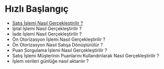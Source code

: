 # **Hızlı Başlangıç**
* [Satış İşlemi Nasıl Gerçekleştirilir ?](/docs/QuickStart/HowToMakeSalesTransaction.md)
* İptal İşlemi Nasıl Gerçekleştirilir ?
* İade İşlemi Nasıl Gerçekleştirilir ?
* Ön Otorizasyon İşlemi Nasıl Gerçekleştirilir ?
* Ön Otorizasyon Nasıl Satışa Dönüştürülür ?
* Puan Sorgulama İşlemi Nasıl Gerçekleştirilir ?
* Satış İşlemi Müşterinin Puanlarını Kullandırılarak Nasıl Gerçekleştirilir ?
* İşlem verileri günlüğe nasıl aktarılır ?